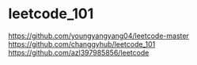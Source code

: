 # leetcode_101

<https://github.com/youngyangyang04/leetcode-master>
<https://github.com/changgyhub/leetcode_101>
<https://github.com/azl397985856/leetcode>
